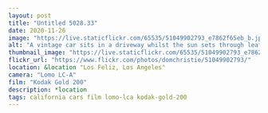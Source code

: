 ```yaml
---
layout: post
title: "Untitled 5028.33"
date: 2020-11-26
image: "https://live.staticflickr.com/65535/51049902793_e7862f65eb_b.jpg"
alt: "A vintage car sits in a driveway whilst the sun sets through leafy branches above."
thumbnail_image: "https://live.staticflickr.com/65535/51049902793_e7862f65eb_q.jpg"
flickr_url: "https://www.flickr.com/photos/domchristie/51049902793/"
location: &location "Los Feliz, Los Angeles"
camera: "Lomo LC-A"
film: "Kodak Gold 200"
description: *location
tags: california cars film lomo-lca kodak-gold-200
---
```

